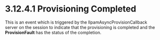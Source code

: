 <html dir="LTR" xmlns:mshelp="http://msdn.microsoft.com/mshelp" xmlns:ddue="http://ddue.schemas.microsoft.com/authoring/2003/5" xmlns:xlink="http://www.w3.org/1999/xlink" xmlns:tool="http://www.microsoft.com/tooltip">
 <body>
 <div id="header">
 <h1 class="heading">3.12.4.1 Provisioning Completed</h1>
 </div>
 <div id="mainSection">
 <div id="mainBody">
 <div id="allHistory" class="saveHistory"></div>
 <div id="sectionSection0" class="section" name="collapseableSection">
 

<p>This is an event which is triggered by the
IIpamAsyncProvisionCallback server on the session to indicate that the
provisioning is completed and the <b>ProvisionFault</b> has the status of the
completion.</p>


 </div>
 </div>
 </div>
 </body>
</html>